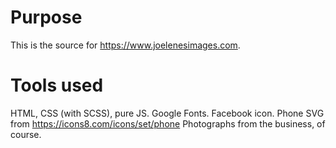 # Purpose
This is the source for https://www.joelenesimages.com.
# Tools used
HTML, CSS (with SCSS), pure JS.
Google Fonts.
Facebook icon.
Phone SVG from https://icons8.com/icons/set/phone
Photographs from the business, of course.
